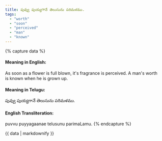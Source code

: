```yaml
---
title: పువ్వు పుయ్యగానే తెలుసును పరిమళము.
tags:
  - "worth"
  - "soon"
  - "perceived"
  - "man"
  - "known"
---
```


{% capture data %}
#### Meaning in English:
As soon as a flower is full blown, it's fragrance is perceived.
A man's worth is known when he is grown up.

#### Meaning in Telugu:
పువ్వు పుయ్యగానే తెలుసును పరిమళము.

#### English Transliteration:
puvvu puyyagaanae telusunu parimaLamu.
{% endcapture %}

{{ data | markdownify }}

